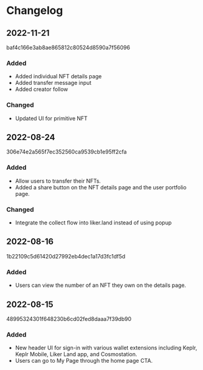 # Changelog

## 2022-11-21
baf4c166e3ab8ae865812c80524d8590a7f56096

### Added
- Added individual NFT details page
- Added transfer message input
- Added creator follow

### Changed
- Updated UI for primitive NFT

## 2022-08-24
306e74e2a565f7ec352560ca9539cb1e95ff2cfa

### Added
- Allow users to transfer their NFTs.
- Added a share button on the NFT details page and the user portfolio page.

### Changed
- Integrate the collect flow into liker.land instead of using popup

## 2022-08-16
1b22109c5d61420d27992eb4dec1a17d3fc1df5d

### Added
- Users can view the number of an NFT they own on the details page.

## 2022-08-15
48995324301f648230b6cd02fed8daaa7f39db90

### Added
- New header UI for sign-in with various wallet extensions including Keplr, Keplr Mobile, Liker Land app, and Cosmostation.
- Users can go to My Page through the home page CTA.
